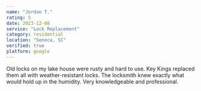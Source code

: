 ```yaml
---
name: "Jordan T."
rating: 5
date: 2023-12-08
service: "Lock Replacement"
category: residential
location: "Seneca, SC"
verified: true
platform: google
---
```


Old locks on my lake house were rusty and hard to use. Key Kings replaced them all with weather-resistant locks. The locksmith knew exactly what would hold up in the humidity. Very knowledgeable and professional.
